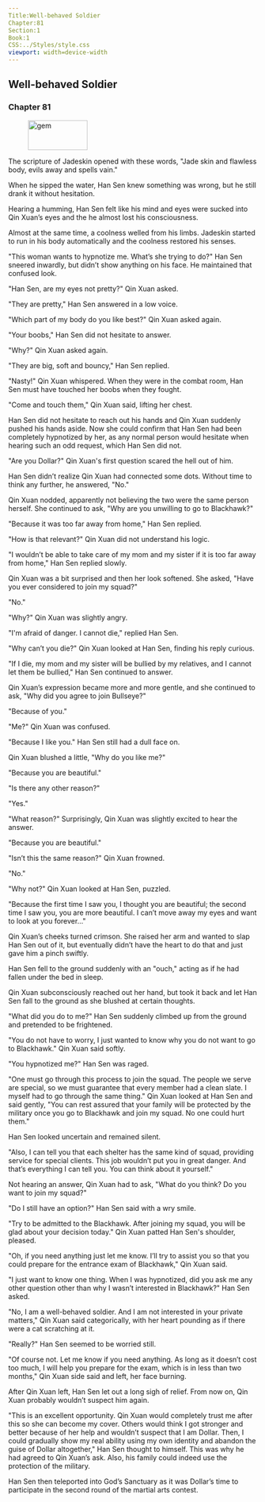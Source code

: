 ```yaml
---
Title:Well-behaved Soldier 
Chapter:81 
Section:1 
Book:1 
CSS:../Styles/style.css 
viewport: width=device-width
---
```

  
## Well-behaved Soldier
### Chapter 81
  
<figure>
	<img src="../Images/gem.gif" alt="gem" id="gem" width="120" height="60" />
</figure>
  

  
The scripture of Jadeskin opened with these words, "Jade skin and flawless body, evils away and spells vain."

When he sipped the water, Han Sen knew something was wrong, but he still drank it without hesitation.

Hearing a humming, Han Sen felt like his mind and eyes were sucked into Qin Xuan’s eyes and the he almost lost his consciousness.

Almost at the same time, a coolness welled from his limbs. Jadeskin started to run in his body automatically and the coolness restored his senses.

"This woman wants to hypnotize me. What’s she trying to do?" Han Sen sneered inwardly, but didn’t show anything on his face. He maintained that confused look.

"Han Sen, are my eyes not pretty?" Qin Xuan asked.

"They are pretty," Han Sen answered in a low voice.

"Which part of my body do you like best?" Qin Xuan asked again.

"Your boobs," Han Sen did not hesitate to answer.

"Why?" Qin Xuan asked again.

"They are big, soft and bouncy," Han Sen replied.

"Nasty!" Qin Xuan whispered. When they were in the combat room, Han Sen must have touched her boobs when they fought.

"Come and touch them," Qin Xuan said, lifting her chest.

Han Sen did not hesitate to reach out his hands and Qin Xuan suddenly pushed his hands aside. Now she could confirm that Han Sen had been completely hypnotized by her, as any normal person would hesitate when hearing such an odd request, which Han Sen did not.

"Are you Dollar?" Qin Xuan's first question scared the hell out of him.

Han Sen didn’t realize Qin Xuan had connected some dots. Without time to think any further, he answered, "No."

Qin Xuan nodded, apparently not believing the two were the same person herself. She continued to ask, "Why are you unwilling to go to Blackhawk?"

"Because it was too far away from home," Han Sen replied.

"How is that relevant?" Qin Xuan did not understand his logic.

"I wouldn’t be able to take care of my mom and my sister if it is too far away from home," Han Sen replied slowly.

Qin Xuan was a bit surprised and then her look softened. She asked, "Have you ever considered to join my squad?"

"No."

"Why?" Qin Xuan was slightly angry.

"I'm afraid of danger. I cannot die," replied Han Sen.

"Why can’t you die?" Qin Xuan looked at Han Sen, finding his reply curious.

"If I die, my mom and my sister will be bullied by my relatives, and I cannot let them be bullied," Han Sen continued to answer.

Qin Xuan’s expression became more and more gentle, and she continued to ask, "Why did you agree to join Bullseye?"

"Because of you."

"Me?" Qin Xuan was confused.

"Because I like you." Han Sen still had a dull face on.

Qin Xuan blushed a little, "Why do you like me?"

"Because you are beautiful."

"Is there any other reason?"

"Yes."

"What reason?" Surprisingly, Qin Xuan was slightly excited to hear the answer.

"Because you are beautiful."

"Isn’t this the same reason?" Qin Xuan frowned.

"No."

"Why not?" Qin Xuan looked at Han Sen, puzzled.

"Because the first time I saw you, I thought you are beautiful; the second time I saw you, you are more beautiful. I can’t move away my eyes and want to look at you forever..."

Qin Xuan’s cheeks turned crimson. She raised her arm and wanted to slap Han Sen out of it, but eventually didn’t have the heart to do that and just gave him a pinch swiftly.

Han Sen fell to the ground suddenly with an "ouch," acting as if he had fallen under the bed in sleep.

Qin Xuan subconsciously reached out her hand, but took it back and let Han Sen fall to the ground as she blushed at certain thoughts.

"What did you do to me?" Han Sen suddenly climbed up from the ground and pretended to be frightened.

"You do not have to worry, I just wanted to know why you do not want to go to Blackhawk." Qin Xuan said softly.

"You hypnotized me?" Han Sen was raged.

"One must go through this process to join the squad. The people we serve are special, so we must guarantee that every member had a clean slate. I myself had to go through the same thing." Qin Xuan looked at Han Sen and said gently, "You can rest assured that your family will be protected by the military once you go to Blackhawk and join my squad. No one could hurt them."

Han Sen looked uncertain and remained silent.

"Also, I can tell you that each shelter has the same kind of squad, providing service for special clients. This job wouldn’t put you in great danger. And that’s everything I can tell you. You can think about it yourself."

Not hearing an answer, Qin Xuan had to ask, "What do you think? Do you want to join my squad?"

"Do I still have an option?" Han Sen said with a wry smile.

"Try to be admitted to the Blackhawk. After joining my squad, you will be glad about your decision today." Qin Xuan patted Han Sen's shoulder, pleased.

"Oh, if you need anything just let me know. I’ll try to assist you so that you could prepare for the entrance exam of Blackhawk," Qin Xuan said.

"I just want to know one thing. When I was hypnotized, did you ask me any other question other than why I wasn’t interested in Blackhawk?" Han Sen asked.

"No, I am a well-behaved soldier. And I am not interested in your private matters," Qin Xuan said categorically, with her heart pounding as if there were a cat scratching at it.

"Really?" Han Sen seemed to be worried still.

"Of course not. Let me know if you need anything. As long as it doesn’t cost too much, I will help you prepare for the exam, which is in less than two months," Qin Xuan side said and left, her face burning.

After Qin Xuan left, Han Sen let out a long sigh of relief. From now on, Qin Xuan probably wouldn’t suspect him again.

"This is an excellent opportunity. Qin Xuan would completely trust me after this so she can become my cover. Others would think I got stronger and better because of her help and wouldn’t suspect that I am Dollar. Then, I could gradually show my real ability using my own identity and abandon the guise of Dollar altogether," Han Sen thought to himself. This was why he had agreed to Qin Xuan’s ask. Also, his family could indeed use the protection of the military.

Han Sen then teleported into God’s Sanctuary as it was Dollar’s time to participate in the second round of the martial arts contest.